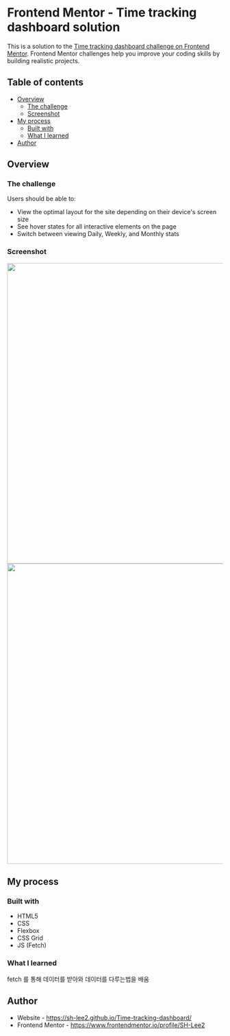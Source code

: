 # Frontend Mentor - Time tracking dashboard solution

This is a solution to the [Time tracking dashboard challenge on Frontend Mentor](https://www.frontendmentor.io/challenges/time-tracking-dashboard-UIQ7167Jw). Frontend Mentor challenges help you improve your coding skills by building realistic projects.

## Table of contents

-   [Overview](#overview)
    -   [The challenge](#the-challenge)
    -   [Screenshot](#screenshot)
-   [My process](#my-process)
    -   [Built with](#built-with)
    -   [What I learned](#what-i-learned)
-   [Author](#author)

## Overview

### The challenge

Users should be able to:

-   View the optimal layout for the site depending on their device's screen size
-   See hover states for all interactive elements on the page
-   Switch between viewing Daily, Weekly, and Monthly stats

### Screenshot

<img src="https://user-images.githubusercontent.com/59095793/136667792-a81cc70c-4515-4360-9f79-0720941a82b6.png" width="700">
<img src="https://user-images.githubusercontent.com/59095793/136667793-1df06b37-6ec4-450d-88fa-79ff297f2fec.gif" width="700">

## My process

### Built with

-   HTML5
-   CSS
-   Flexbox
-   CSS Grid
-   JS (Fetch)

### What I learned

fetch 를 통해 데이터를 받아와 데이터를 다루는법을 배움

## Author

-   Website - https://sh-lee2.github.io/Time-tracking-dashboard/
-   Frontend Mentor - https://www.frontendmentor.io/profile/SH-Lee2
